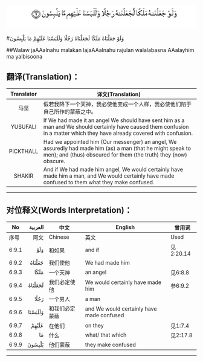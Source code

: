 ![006:009](images/006_009.gif)

#وَلَوْ جَعَلْنَاهُ مَلَكًا لَجَعَلْنَاهُ رَجُلًا وَلَلَبَسْنَا عَلَيْهِمْ مَا يَلْبِسُونَ 

##Walaw jaAAalnahu malakan lajaAAalnahu rajulan walalabasna AAalayhim ma yalbisoona 

## 翻译(Translation)：

| Translator | 译文(Translation)                                            |
| :--------: | ------------------------------------------------------------ |
|    马坚    | 假若我降下一个天神，我必使他变成一个人样，我必使他们陷于自己所作的蒙蔽之中。 |
|  YUSUFALI  | If We had made it an angel We should have sent him as a man and We should certainly have caused them confusion in a matter which they have already covered with confusion. |
| PICKTHALL  | Had we appointed him (Our messenger) an angel, We assuredly had made him (as) a man (that he might speak to men); and (thus) obscured for them (the truth) they (now) obscure. |
|   SHAKIR   | And if We had made him angel, We would certainly have made him a man, and We would certainly have made confused to them what they make confused. |

---

## 对位释义(Words Interpretation)：

| No   | العربية | 中文    | English | 曾用词 |
| ---- | ------: | ------- | ------- | ------ |
| 序号 |    阿文 | Chinese | 英文    | Used   |
| 6:9.1 | وَلَوْ     | 和如果         | and if                                    | 见2:20.14 |
| 6:9.2 | جَعَلْنَاهُ  | 我们使他       | We had made him                           |           |
| 6:9.3 | مَلَكًا    | 一个天神       | an angel                                  | 见6:8.8   |
| 6:9.4 | لَجَعَلْنَاهُ | 我们必定使他   | We would certainly have made him          | 参6:9.2   |
| 6:9.5 | رَجُلًا    | 一个男人       | a man                                     |           |
| 6:9.6 | وَلَلَبَسْنَا | 和我们必定蒙蔽 | and We would certainly have made confused |           |
| 6:9.7 | عَلَيْهِمْ   | 在他们         | on they                                   | 见1:7.4   |
| 6:9.8 | مَا      | 什么           | what/ that which                          | 见2:17.8  |
| 6:9.9 | يَلْبِسُونَ  | 他们蒙蔽       | they make confused                        |           |

---
